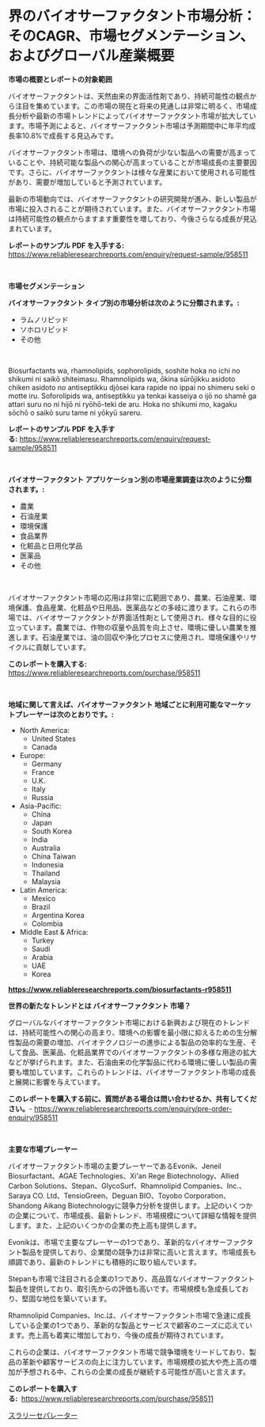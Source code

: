 <p><h1>界のバイオサーファクタント市場分析：そのCAGR、市場セグメンテーション、およびグローバル産業概要</h1></p><p><strong>市場の概要とレポートの対象範囲</strong></p>
<p><p>バイオサーファクタントは、天然由来の界面活性剤であり、持続可能性の観点から注目を集めています。この市場の現在と将来の見通しは非常に明るく、市場成長分析や最新の市場トレンドによってバイオサーファクタント市場が拡大しています。市場予測によると、バイオサーファクタント市場は予測期間中に年平均成長率10.8%で成長する見込みです。</p><p>バイオサーファクタント市場は、環境への負荷が少ない製品への需要が高まっていることや、持続可能な製品への関心が高まっていることが市場成長の主要要因です。さらに、バイオサーファクタントは様々な産業において使用される可能性があり、需要が増加していると予測されています。</p><p>最新の市場動向では、バイオサーファクタントの研究開発が進み、新しい製品が市場に投入されることが期待されています。また、バイオサーファクタント市場は持続可能性の観点からますます重要性を増しており、今後さらなる成長が見込まれています。</p></p>
<p><strong>レポートのサンプル PDF を入手する:</strong> <a href="https://www.reliableresearchreports.com/enquiry/request-sample/958511">https://www.reliableresearchreports.com/enquiry/request-sample/958511</a></p>
<p>&nbsp;</p>
<p><strong>市場セグメンテーション</strong></p>
<p><strong>バイオサーファクタント タイプ別の市場分析は次のように分類されます。:</strong></p>
<p><ul><li>ラムノリピッド</li><li>ソホロリピッド</li><li>その他</li></ul></p>
<p>&nbsp;</p>
<p><p>Biosurfactants wa, rhamnolipids, sophorolipids, soshite hoka no ichi no shikumi ni saikō shiteimasu. Rhamnolipids wa, ōkina sūrōjikku asidoto chiken asidoto no antiseptikku djōsei kara rapide no ippai no shimeru seki o motte iru. Soforolipids wa, antiseptikku ya tenkai kasseiya o ijō no shamē ga attari suru no ni hijō ni ryōhō-teki de aru. Hoka no shikumi mo, kagaku sōchō o saikō suru tame ni yōkyū sareru.</p></p>
<p><strong>レポートのサンプル PDF を入手する:</strong>&nbsp;<a href="https://www.reliableresearchreports.com/enquiry/request-sample/958511">https://www.reliableresearchreports.com/enquiry/request-sample/958511</a></p>
<p>&nbsp;</p>
<p><strong> バイオサーファクタント アプリケーション別の市場産業調査は次のように分類されます。:</strong></p>
<p><ul><li>農業</li><li>石油産業</li><li>環境保護</li><li>食品業界</li><li>化粧品と日用化学品</li><li>医薬品</li><li>その他</li></ul></p>
<p>&nbsp;</p>
<p><p>バイオサーファクタント市場の応用は非常に広範囲であり、農業、石油産業、環境保護、食品産業、化粧品や日用品、医薬品などの多岐に渡ります。これらの市場では、バイオサーファクタントが界面活性剤として使用され、様々な目的に役立っています。農業では、作物の収量や品質を向上させ、環境に優しい農業を推進します。石油産業では、油の回収や浄化プロセスに使用され、環境保護やリサイクルに貢献しています。</p></p>
<p><strong>このレポートを購入する:</strong>&nbsp; <a href="https://www.reliableresearchreports.com/purchase/958511">https://www.reliableresearchreports.com/purchase/958511</a></p>
<p>&nbsp;</p>
<p><strong>地域に関して言えば、バイオサーファクタント 地域ごとに利用可能なマーケットプレーヤーは次のとおりです。:</strong></p>
<p><ul>
    <li>
        North America:
        <ul>
            <li>United States</li>
            <li>Canada</li>
        </ul>
    </li>
    <li>
        Europe:
        <ul>
            <li>Germany</li>
            <li>France</li>
            <li>U.K.</li>
            <li>Italy</li>
            <li>Russia</li>
        </ul>
    </li>
    <li>
        Asia-Pacific:
        <ul>
            <li>China</li>
            <li>Japan</li>
            <li>South Korea</li>
            <li>India</li>
            <li>Australia</li>
            <li>China Taiwan</li>
            <li>Indonesia</li>
            <li>Thailand</li>
            <li>Malaysia</li>
        </ul>
    </li>
    <li>
        Latin America:
        <ul>
            <li>Mexico</li>
            <li>Brazil</li>
            <li>Argentina Korea</li>
            <li>Colombia</li>
        </ul>
    </li>
    <li>
        Middle East & Africa:
        <ul>
            <li>Turkey</li>
            <li>Saudi</li>
            <li>Arabia</li>
            <li>UAE</li>
            <li>Korea</li>
        </ul>
    </li>
    </ul></p>
<p><strong><a href="https://www.reliableresearchreports.com/biosurfactants-r958511">https://www.reliableresearchreports.com/biosurfactants-r958511</a></strong>&nbsp;</p>
<p><strong>世界の新たなトレンドとは バイオサーファクタント 市場？</strong></p>
<p><p>グローバルなバイオサーファクタント市場における新興および現在のトレンドは、持続可能性への関心の高まり、環境への影響を最小限に抑えるための生分解性製品の需要の増加、バイオテクノロジーの進歩による製品の効率的な生産、そして食品、医薬品、化粧品業界でのバイオサーファクタントの多様な用途の拡大などが挙げられます。また、石油由来の化学製品に代わる環境に優しい製品の需要も増加しています。これらのトレンドは、バイオサーファクタント市場の成長と展開に影響を与えています。</p></p>
<p><strong>このレポートを購入する前に、質問がある場合は問い合わせるか、共有してください。</strong>- <a href="https://www.reliableresearchreports.com/enquiry/pre-order-enquiry/958511">https://www.reliableresearchreports.com/enquiry/pre-order-enquiry/958511</a></p>
<p>&nbsp;</p>
<p><strong>主要な市場プレーヤー</strong></p>
<p><p>バイオサーファクタント市場の主要プレーヤーであるEvonik、Jeneil Biosurfactant、AGAE Technologies、Xi'an Rege Biotechnology、Allied Carbon Solutions、Stepan、GlycoSurf、Rhamnolipid Companies、Inc.、Saraya CO. Ltd、TensioGreen、Deguan BIO、Toyobo Corporation、Shandong Aikang Biotechnologyに競争力分析を提供します。上記のいくつかの企業について、市場成長、最新トレンド、市場規模について詳細な情報を提供します。また、上記のいくつかの企業の売上高も提供します。</p><p>Evonikは、市場で主要なプレーヤーの1つであり、革新的なバイオサーファクタント製品を提供しており、企業間の競争力は非常に高いと言えます。市場成長も順調であり、最新のトレンドにも積極的に取り組んでいます。</p><p>Stepanも市場で注目される企業の1つであり、高品質なバイオサーファクタント製品を提供しており、取引先からの評価も高いです。市場規模も急成長しており、堅固な地位を築いています。</p><p>Rhamnolipid Companies、Inc.は、バイオサーファクタント市場で急速に成長している企業の1つであり、革新的な製品とサービスで顧客のニーズに応えています。売上高も着実に増加しており、今後の成長が期待されています。</p><p>これらの企業は、バイオサーファクタント市場で競争環境をリードしており、製品の革新や顧客サービスの向上に注力しています。市場規模の拡大や売上高の増加が予想される中、これらの企業の成長が継続する可能性が高いと言えます。</p></p>
<p><strong>このレポートを購入する:</strong>&nbsp;&nbsp;<a href="https://www.reliableresearchreports.com/purchase/958511">https://www.reliableresearchreports.com/purchase/958511</a></p>
<p><p><a href="https://github.com/Sophiaard2003/Market-Research-Report-List-1/blob/main/612584819552.md">スラリーセパレーター</a></p></p>